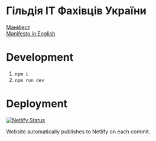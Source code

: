 # Гільдія ІТ Фахівців України

[Маніфест](https://github.com/ItGuildUa/itguild.org.ua/blob/master/src/content/main.md)  
[Manifesto in English](https://github.com/ItGuildUa/itguild.org.ua/blob/master/src/content/manifesto-en.md)

# Development

1. `npm i`
2. `npm run dev`

# Deployment

[![Netlify Status](https://api.netlify.com/api/v1/badges/a196dceb-0deb-4e87-a968-8d3943edd762/deploy-status)](https://app.netlify.com/sites/it-guild/deploys)

Website automatically publishes to Netlify on each commit.